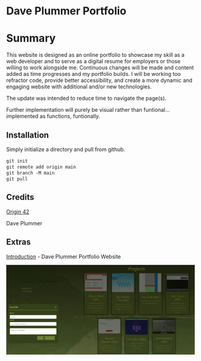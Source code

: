 # Dave Plummer Portfolio

# Summary

This website is designed as an online portfolio to showcase my skill as a web developer and to serve as a digital resume for employers or those willing to work alongside me. Continuous changes will be made and content added as time progresses and my portfolio builds. 
I will be working too refractor code, provide better accessibility, and create a more dynamic and engaging website with additional and/or new technologies.

The update was intended to reduce time to navigate the page(s). 

Further implementation will purely be visual rather than funtional... implemented as functions, funtionally. 

## Installation
Simply initialize a directory and pull from github. 
```
git init
git remote add origin main
git branch -M main
git pull
```

## Credits

[Origin 42](https://origin-42.github.io/Portfolio-Page---Dave-Plummer/)

Dave Plummer

## Extras



[Introduction](https://origin-42.github.io/Portfolio-Page---Dave-Plummer/) - Dave Plummer Portfolio Website

![snippet](./assets/images/portfolio_screenshot.jpg)

